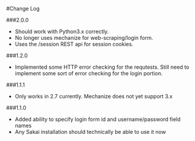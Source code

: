 #Change Log

###2.0.0
 * Should work with Python3.x correctly.
 * No longer uses mechanize for web-scraping/login form.
 * Uses the /session REST api for session cookies.

###1.2.0
 * Implemented some HTTP error checking for the requtests. Still need to implement some sort of error checking for the login portion.

###1.1.1
 * Only works in 2.7 currently. Mechanize does not yet support 3.x

###1.1.0
 * Added ability to specify login form id and username/password field names
 * Any Sakai installation should technically be able to use it now
 

